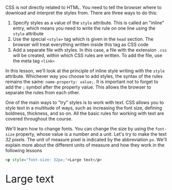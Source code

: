 
CSS is not directly related to HTML. You need to tell the browser where to download and interpret the styles from. There are three ways to do this:

1. Specify styles as a value of the `style` attribute. This is called an "inline" entry, which means you need to write the rule on one line using the `style` attribute
2. Use the special `<style>` tag which is given in the `head` section. The browser will treat everything written inside this tag as CSS code
3. Add a separate file with styles. In this case, a file with the extension `.css` will be created, within which CSS rules are written. To add the file, use the meta tag `<link>`

In this lesson, we'll look at the principle of inline style writing with the `style` attribute. Whichever way you choose to add styles, the syntax of the rules remains the same: `name-property: value;`. It is important not to forget to add the `;` symbol after the property value. This allows the browser to separate the rules from each other.

One of the main ways to "try" styles is to work with text. CSS allows you to style text in a multitude of ways, such as increasing the font size, defining boldness, thickness, and so on. All the basic rules for working with text are covered throughout the course.

We'll learn how to change fonts. You can change the size by using the `font-size` property, whose value is a number and a unit. Let's try to make the text _32 pixels_. The unit of measure pixel is indicated by the abbreviation `px`. We'll explain more about the different units of measure and how they work in the following lessons

```html
<p style="font-size: 32px;">Large text</p>
```

<div class="hexlet-basics-example my-3 bg-light">
  <p class="m-0" style="font-size: 32px;">Large text</p>
</div>

